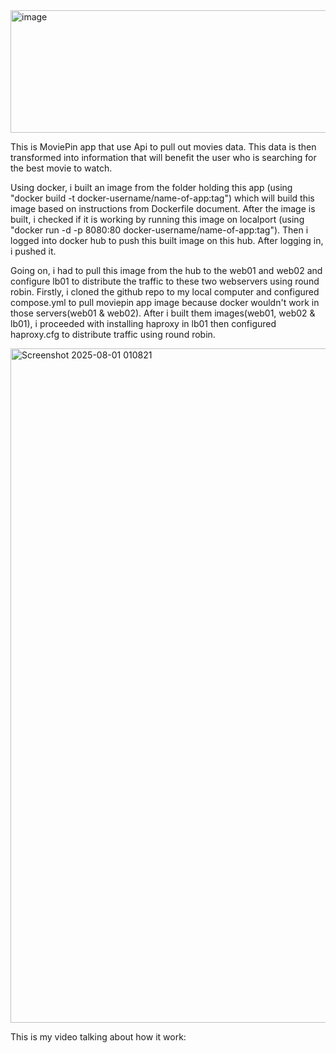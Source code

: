 <img width="800" height="196" alt="image" src="https://github.com/user-attachments/assets/998dbb1e-c998-467a-9399-afd151fdeefb" />

This is MoviePin app that use Api to pull out movies data. This data is then transformed into information that will benefit the user who is searching for the best movie to watch.

Using docker, i built an image from the folder holding this app (using "docker build -t docker-username/name-of-app:tag") which will build this image based on instructions from Dockerfile document. After the image is built, i checked if it is working by running this image on localport (using "docker run -d -p 8080:80 docker-username/name-of-app:tag"). Then i logged into docker hub to push this built image on this hub. After logging in, i pushed it. 

Going on, i had to pull this image from the hub to the web01 and web02 and configure lb01 to distribute the traffic to these two webservers using round robin. Firstly, i cloned the github repo to my local computer and configured compose.yml to pull moviepin app image because docker wouldn't work in those servers(web01 & web02). After i built them images(web01, web02 & lb01), i proceeded with installing haproxy in lb01 then configured haproxy.cfg to distribute traffic using round robin. 

<img width="1919" height="1079" alt="Screenshot 2025-08-01 010821" src="https://github.com/user-attachments/assets/4e4ecebb-6d87-4bec-90cd-30e0f9f06ae9" />

This is my video talking about how it work:
